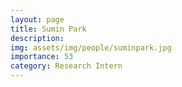 ```yaml
---
layout: page
title: Sumin Park
description: 
img: assets/img/people/suminpark.jpg
importance: 53
category: Research Intern
---
```


